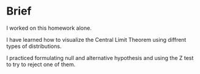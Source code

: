 # Brief

I worked on this homework alone. 

I have learned how to visualize the Central Limit Theorem using diffrent types of distributions.

I practiced formulating null and alternative hypothesis and using the Z test to try to reject one of them.
